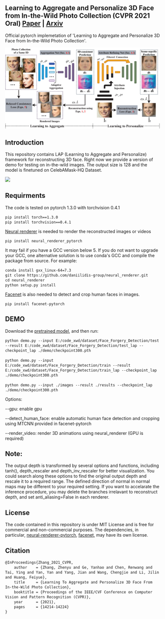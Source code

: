 
## Learning to Aggregate and Personalize 3D Face from In-the-Wild Photo Collection (CVPR 2021 Oral) [Paper](https://openaccess.thecvf.com/content/CVPR2021/papers/Zhang_Learning_To_Aggregate_and_Personalize_3D_Face_From_In-the-Wild_Photo_CVPR_2021_paper.pdf) | [Arxiv](http://arxiv.org/abs/2106.07852)


Official pytorch implemetation of 'Learning to Aggregate and Personalize 3D Face from In-the-Wild Photo Collection'. 

<img src="./teaser.png" width="800">

## Introduction
This repository contains LAP (Learning to Aggregate and Personalize) framework for reconstructing 3D face. Right now we provide a version of demo for testing on in-the-wild images. The output size is 128 and the model is finetuned on CelebAMask-HQ Dataset.

<img src="./results.png" width="800">

## Requirments
The code is tested on pytorch 1.3.0 with torchvision 0.4.1
```
pip install torch==1.3.0
pip install torchvision==0.4.1
```

[Neural renderer](https://github.com/daniilidis-group/neural_renderer.git) is needed to render the reconstructed images or videos
```
pip install neural_renderer_pytorch
```

It may fail if you have a GCC version below 5. If you do not want to upgrade your GCC, one alternative solution is to use conda's GCC and compile the package from source. For example:
```
conda install gxx_linux-64=7.3
git clone https://github.com/daniilidis-group/neural_renderer.git
cd neural_renderer
python setup.py install
```

[Facenet](https://github.com/timesler/facenet-pytorch) is also needed to detect and crop human faces in images.
```
pip install facenet-pytorch
```

## DEMO
Download the [pretrained model](https://drive.google.com/file/d/1-Lr9V7T3G5xn1WAfR0F5Mh_rKRgdVs88/view?usp=sharing), and then run:

```
python demo.py --input E:/code_xwd/dataset/Face_Forgery_Detection/test --result E:/code_xwd/dataset/Face_Forgery_Detection/test_lap --checkpoint_lap ./demo/checkpoint300.pth

python demo.py --input E:/code_xwd/dataset/Face_Forgery_Detection/train --result E:/code_xwd/dataset/Face_Forgery_Detection/train_lap --checkpoint_lap ./demo/checkpoint300.pth

python demo.py --input ./images --result ./results --checkpoint_lap ./demo/checkpoint300.pth
```

Options:

--gpu: enable gpu

--detect_human_face: enable automatic human face detection and cropping using MTCNN provided in facenet-pytorch

--render_video: render 3D animations using neural_renderer (GPU is required)

## Note:
The output depth is transformed by several options and functions, including tanh(), depth_rescaler and depth_inv_rescaler for better visualization. You could search along these options to find the original output depth and rescale it to a required range.
The defined direction of normal in normal maps may be different to your required setting.
If you want to accelarate the inference procedure, you may delete the branches irrelavant to reconstruct depth, and set anti_aliasing=False in each renderer.

## License
The code contained in this repository is under MIT License and is free for commercial and non-commercial purposes. The dependencies, in particular, [neural-renderer-pytorch](https://github.com/daniilidis-group/neural_renderer), [facenet](https://github.com/timesler/facenet-pytorch), may have its own license.


## Citation
```
@InProceedings{Zhang_2021_CVPR,
    author    = {Zhang, Zhenyu and Ge, Yanhao and Chen, Renwang and Tai, Ying and Yan, Yan and Yang, Jian and Wang, Chengjie and Li, Jilin and Huang, Feiyue},
    title     = {Learning To Aggregate and Personalize 3D Face From In-the-Wild Photo Collection},
    booktitle = {Proceedings of the IEEE/CVF Conference on Computer Vision and Pattern Recognition (CVPR)},
    year      = {2021},
    pages     = {14214-14224}
}
```
